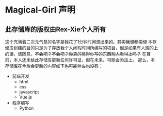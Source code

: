# Magical-Girl  声明
  ## 此存储库的版权由Rex-Xie个人所有
  这个充满着二次元气息的名字是我花了1分钟时间想出来的。~~其实我想都没想~~
  本存储库创建的目的只是为了存放我个人闲暇时间所编写的项目，但是如果有人瞧的上的话，请随意。~~不会吧？不会吧？你真的觉得你写的东西别人看得上吗？~~
  在目前，本人还未给此存储库更新任何许可证，但在未来，可能会添加上。
  那么，本存储库在今后会更新的内容如下~~也可能什么也没有~~：
  

 - 前端开发
	- html
	- css
	- javascript
	- Vue.js
 - 程序编写
	 - Python
